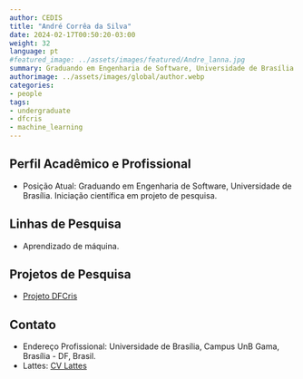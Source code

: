 ```yaml
---
author: CEDIS
title: "André Corrêa da Silva"
date: 2024-02-17T00:50:20-03:00
weight: 32
language: pt
#featured_image: ../assets/images/featured/Andre_lanna.jpg
summary: Graduando em Engenharia de Software, Universidade de Brasília 
authorimage: ../assets/images/global/author.webp
categories: 
- people
tags: 
- undergraduate
- dfcris
- machine_learning
---
```

## Perfil Acadêmico e Profissional
- Posição Atual: Graduando em Engenharia de Software, Universidade de Brasília. Iniciação científica em projeto de pesquisa.

## Linhas de Pesquisa
- Aprendizado de máquina.

## Projetos de Pesquisa
- [Projeto DFCris](/projects/dfcris/)

## Contato
- Endereço Profissional: Universidade de Brasília, Campus UnB Gama, Brasília - DF, Brasil.
- Lattes: [CV Lattes](http://lattes.cnpq.br/7541182802224042)